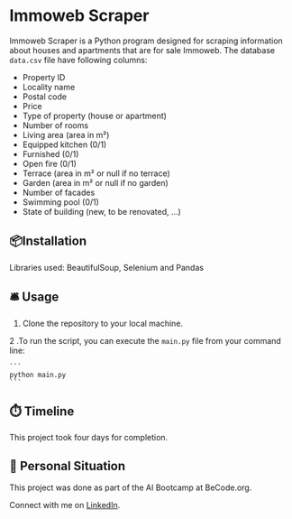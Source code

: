 # Immoweb Scraper
Immoweb Scraper is a Python program designed for scraping information about houses and apartments that are for sale Immoweb.
The database `data.csv` file have following columns:
- Property ID
- Locality name
- Postal code
- Price
- Type of property (house or apartment)
- Number of rooms
- Living area (area in m²)
- Equipped kitchen (0/1)
- Furnished (0/1)
- Open fire (0/1)
- Terrace (area in m² or null if no terrace)
- Garden (area in m² or null if no garden)
- Number of facades
- Swimming pool (0/1)
- State of building (new, to be renovated, ...)

## 📦Installation 
Libraries used: BeautifulSoup, Selenium and Pandas

## 🛎️ Usage 

1. Clone the repository to your local machine.

2 .To run the script, you can execute the `main.py` file from your command line:

    ```
    python main.py
    ```

## ⏱️ Timeline
This project took four days for completion.

## 📌 Personal Situation
This project was done as part of the AI Bootcamp at BeCode.org. 

Connect with me on [LinkedIn](https://www.linkedin.com/in/veena-bhawani-b41804111/).